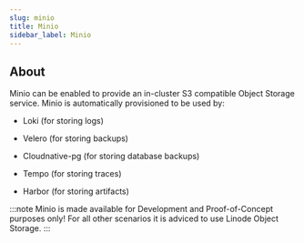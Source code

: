 ```yaml
---
slug: minio
title: Minio
sidebar_label: Minio
---
```


## About

Minio can be enabled to provide an in-cluster S3 compatible Object Storage service. Minio is automatically provisioned to be used by:

- Loki (for storing logs)

- Velero (for storing backups)

- Cloudnative-pg (for storing database backups)

- Tempo (for storing traces)

- Harbor (for storing artifacts)

:::note
Minio is made available for Development and Proof-of-Concept purposes only! For all other scenarios it is adviced to use Linode Object Storage.
:::